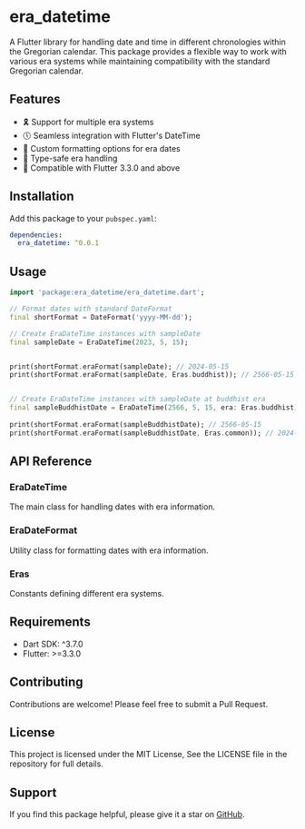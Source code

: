# era_datetime

A Flutter library for handling date and time in different chronologies within the Gregorian calendar. This package provides a flexible way to work with various era systems while maintaining compatibility with the standard Gregorian calendar.

## Features

- 🎗️ Support for multiple era systems
- 🕔 Seamless integration with Flutter's DateTime
- 📅 Custom formatting options for era dates
- 🛟 Type-safe era handling
- 🚀 Compatible with Flutter 3.3.0 and above

## Installation

Add this package to your `pubspec.yaml`:

```yaml
dependencies:
  era_datetime: ^0.0.1
```

## Usage

```dart
import 'package:era_datetime/era_datetime.dart';

// Format dates with standard DateFormat
final shortFormat = DateFormat('yyyy-MM-dd'); 

// Create EraDateTime instances with sampleDate
final sampleDate = EraDateTime(2023, 5, 15); 


print(shortFormat.eraFormat(sampleDate); // 2024-05-15
print(shortFormat.eraFormat(sampleDate, Eras.buddhist)); // 2566-05-15


// Create EraDateTime instances with sampleDate at buddhist era
final sampleBuddhistDate = EraDateTime(2566, 5, 15, era: Eras.buddhist); 
 
print(shortFormat.eraFormat(sampleBuddhistDate); // 2566-05-15
print(shortFormat.eraFormat(sampleBuddhistDate, Eras.common)); // 2024-05-15

```

## API Reference

### EraDateTime

The main class for handling dates with era information.

### EraDateFormat

Utility class for formatting dates with era information.

### Eras

Constants defining different era systems.

## Requirements

- Dart SDK: ^3.7.0
- Flutter: >=3.3.0

## Contributing

Contributions are welcome! Please feel free to submit a Pull Request.

## License

This project is licensed under the MIT License, See the LICENSE file in the repository for full details.

## Support

If you find this package helpful, please give it a star on [GitHub](https://github.com/b2nkuu/d2rt-project).
